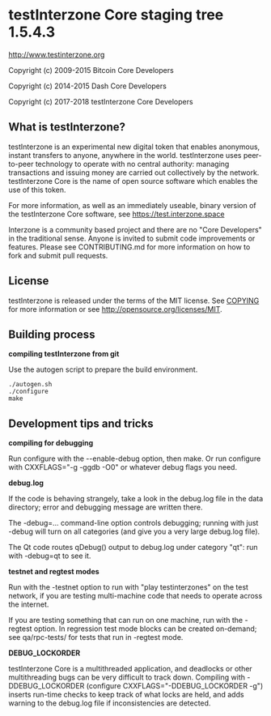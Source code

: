testInterzone Core staging tree 1.5.4.3
===============================

http://www.testinterzone.org

Copyright (c) 2009-2015 Bitcoin Core Developers

Copyright (c) 2014-2015 Dash Core Developers

Copyright (c) 2017-2018 testInterzone Core Developers



What is testInterzone?
-----------------

testInterzone is an experimental new digital token that enables anonymous, instant
transfers to anyone, anywhere in the world. testInterzone uses peer-to-peer technology
to operate with no central authority: managing transactions and issuing money
are carried out collectively by the network. testInterzone Core is the name of open
source software which enables the use of this token.

For more information, as well as an immediately useable, binary version of
the testInterzone Core software, see https://test.interzone.space

Interzone is a community based project and there are no "Core Developers" in the traditional
sense. Anyone is invited to submit code improvements or features. Please see CONTRIBUTING.md
for more information on how to fork and submit pull requests.


License
-------

testInterzone is released under the terms of the MIT license. See [COPYING](COPYING) for more
information or see http://opensource.org/licenses/MIT.


Building process
-----------------

**compiling testInterzone from git**

Use the autogen script to prepare the build environment.

    ./autogen.sh
    ./configure
    make


Development tips and tricks
---------------------------

**compiling for debugging**

Run configure with the --enable-debug option, then make. Or run configure with
CXXFLAGS="-g -ggdb -O0" or whatever debug flags you need.

**debug.log**

If the code is behaving strangely, take a look in the debug.log file in the data directory;
error and debugging message are written there.

The -debug=... command-line option controls debugging; running with just -debug will turn
on all categories (and give you a very large debug.log file).

The Qt code routes qDebug() output to debug.log under category "qt": run with -debug=qt
to see it.

**testnet and regtest modes**

Run with the -testnet option to run with "play testinterzones" on the test network, if you
are testing multi-machine code that needs to operate across the internet.

If you are testing something that can run on one machine, run with the -regtest option.
In regression test mode blocks can be created on-demand; see qa/rpc-tests/ for tests
that run in -regtest mode.

**DEBUG_LOCKORDER**

testInterzone Core is a multithreaded application, and deadlocks or other multithreading bugs
can be very difficult to track down. Compiling with -DDEBUG_LOCKORDER (configure
CXXFLAGS="-DDEBUG_LOCKORDER -g") inserts run-time checks to keep track of what locks
are held, and adds warning to the debug.log file if inconsistencies are detected.
